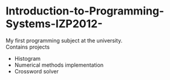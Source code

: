 # Introduction-to-Programming-Systems-IZP2012-
My first programming subject at the university.  
Contains projects  
 * Histogram
 * Numerical methods implementation
 * Crossword solver
